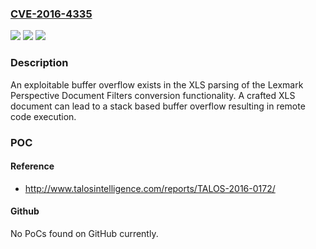 ### [CVE-2016-4335](https://cve.mitre.org/cgi-bin/cvename.cgi?name=CVE-2016-4335)
![](https://img.shields.io/static/v1?label=Product&message=Perceptive%20Document%20Filters&color=blue)
![](https://img.shields.io/static/v1?label=Version&message=n%2Fa&color=blue)
![](https://img.shields.io/static/v1?label=Vulnerability&message=stack-based%20buffer%20overflow&color=brighgreen)

### Description

An exploitable buffer overflow exists in the XLS parsing of the Lexmark Perspective Document Filters conversion functionality. A crafted XLS document can lead to a stack based buffer overflow resulting in remote code execution.

### POC

#### Reference
- http://www.talosintelligence.com/reports/TALOS-2016-0172/

#### Github
No PoCs found on GitHub currently.

